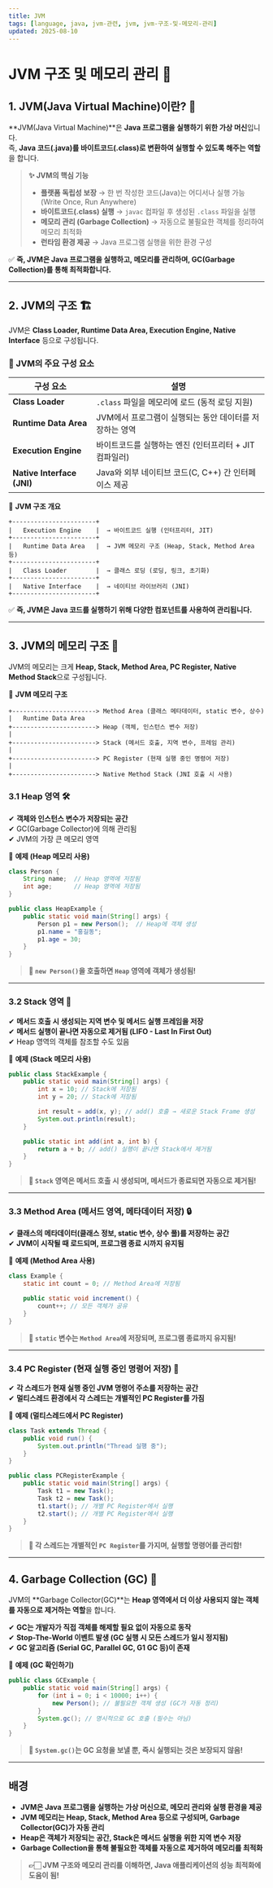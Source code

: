 ```yaml
---
title: JVM
tags: [language, java, jvm-관련, jvm, jvm-구조-및-메모리-관리]
updated: 2025-08-10
---
```

# JVM 구조 및 메모리 관리 🚀

## 1. JVM(Java Virtual Machine)이란? 🤔

**JVM(Java Virtual Machine)**은 **Java 프로그램을 실행하기 위한 가상 머신**입니다.  
즉, **Java 코드(.java)를 바이트코드(.class)로 변환하여 실행할 수 있도록 해주는 역할**을 합니다.

> **✨ JVM의 핵심 기능**
> - **플랫폼 독립성 보장** → 한 번 작성한 코드(Java)는 어디서나 실행 가능 (Write Once, Run Anywhere)
> - **바이트코드(.class) 실행** → `javac` 컴파일 후 생성된 `.class` 파일을 실행
> - **메모리 관리 (Garbage Collection)** → 자동으로 불필요한 객체를 정리하여 메모리 최적화
> - **런타임 환경 제공** → Java 프로그램 실행을 위한 환경 구성

✅ **즉, JVM은 Java 프로그램을 실행하고, 메모리를 관리하며, GC(Garbage Collection)를 통해 최적화합니다.**

---

## 2. JVM의 구조 🏗️

JVM은 **Class Loader, Runtime Data Area, Execution Engine, Native Interface** 등으로 구성됩니다.

### 📌 JVM의 주요 구성 요소

| 구성 요소 | 설명 |
|-----------|-----------------|
| **Class Loader** | `.class` 파일을 메모리에 로드 (동적 로딩 지원) |
| **Runtime Data Area** | JVM에서 프로그램이 실행되는 동안 데이터를 저장하는 영역 |
| **Execution Engine** | 바이트코드를 실행하는 엔진 (인터프리터 + JIT 컴파일러) |
| **Native Interface (JNI)** | Java와 외부 네이티브 코드(C, C++) 간 인터페이스 제공 |

📌 **JVM 구조 개요**
```
+-----------------------+
|   Execution Engine    |  → 바이트코드 실행 (인터프리터, JIT)
+-----------------------+
|   Runtime Data Area   |  → JVM 메모리 구조 (Heap, Stack, Method Area 등)
+-----------------------+
|   Class Loader        |  → 클래스 로딩 (로딩, 링크, 초기화)
+-----------------------+
|   Native Interface    |  → 네이티브 라이브러리 (JNI)
+-----------------------+
```  

✅ **즉, JVM은 Java 코드를 실행하기 위해 다양한 컴포넌트를 사용하여 관리됩니다.**

---

## 3. JVM의 메모리 구조 🔄

JVM의 메모리는 크게 **Heap, Stack, Method Area, PC Register, Native Method Stack**으로 구성됩니다.

📌 **JVM 메모리 구조**
```
+-----------------------> Method Area (클래스 메타데이터, static 변수, 상수)
|   Runtime Data Area  
+-----------------------> Heap (객체, 인스턴스 변수 저장)
|
+-----------------------> Stack (메서드 호출, 지역 변수, 프레임 관리)
|
+-----------------------> PC Register (현재 실행 중인 명령어 저장)
|
+-----------------------> Native Method Stack (JNI 호출 시 사용)
```  

### 3.1 **Heap 영역** 🛠️

✔ **객체와 인스턴스 변수가 저장되는 공간**  
✔ GC(Garbage Collector)에 의해 관리됨  
✔ JVM의 가장 큰 메모리 영역

📌 **예제 (Heap 메모리 사용)**
```java
class Person {
    String name;  // Heap 영역에 저장됨
    int age;      // Heap 영역에 저장됨
}

public class HeapExample {
    public static void main(String[] args) {
        Person p1 = new Person();  // Heap에 객체 생성
        p1.name = "홍길동";
        p1.age = 30;
    }
}
```
> **📌 `new Person()`을 호출하면 `Heap` 영역에 객체가 생성됨!**

---

### 3.2 **Stack 영역** 📌

✔ **메서드 호출 시 생성되는 지역 변수 및 메서드 실행 프레임을 저장**  
✔ **메서드 실행이 끝나면 자동으로 제거됨 (LIFO - Last In First Out)**  
✔ Heap 영역의 객체를 참조할 수도 있음

📌 **예제 (Stack 메모리 사용)**
```java
public class StackExample {
    public static void main(String[] args) {
        int x = 10; // Stack에 저장됨
        int y = 20; // Stack에 저장됨

        int result = add(x, y); // add() 호출 → 새로운 Stack Frame 생성
        System.out.println(result);
    }

    public static int add(int a, int b) {
        return a + b; // add() 실행이 끝나면 Stack에서 제거됨
    }
}
```
> **📌 `Stack` 영역은 메서드 호출 시 생성되며, 메서드가 종료되면 자동으로 제거됨!**

---

### 3.3 **Method Area (메서드 영역, 메타데이터 저장)** 🔒

✔ **클래스의 메타데이터(클래스 정보, static 변수, 상수 풀)를 저장하는 공간**  
✔ **JVM이 시작될 때 로드되며, 프로그램 종료 시까지 유지됨**

📌 **예제 (Method Area 사용)**
```java
class Example {
    static int count = 0; // Method Area에 저장됨

    public static void increment() {
        count++; // 모든 객체가 공유
    }
}
```
> **📌 `static` 변수는 `Method Area`에 저장되며, 프로그램 종료까지 유지됨!**

---

### 3.4 **PC Register (현재 실행 중인 명령어 저장)** 🏁

✔ **각 스레드가 현재 실행 중인 JVM 명령어 주소를 저장하는 공간**  
✔ **멀티스레드 환경에서 각 스레드는 개별적인 PC Register를 가짐**

📌 **예제 (멀티스레드에서 PC Register)**
```java
class Task extends Thread {
    public void run() {
        System.out.println("Thread 실행 중");
    }
}

public class PCRegisterExample {
    public static void main(String[] args) {
        Task t1 = new Task();
        Task t2 = new Task();
        t1.start(); // 개별 PC Register에서 실행
        t2.start(); // 개별 PC Register에서 실행
    }
}
```
> **📌 각 스레드는 개별적인 `PC Register`를 가지며, 실행할 명령어를 관리함!**

---

## 4. Garbage Collection (GC) 🔄

JVM의 **Garbage Collector(GC)**는 **Heap 영역에서 더 이상 사용되지 않는 객체를 자동으로 제거하는 역할**을 합니다.

✔ **GC는 개발자가 직접 객체를 해제할 필요 없이 자동으로 동작**  
✔ **Stop-The-World 이벤트 발생 (GC 실행 시 모든 스레드가 일시 정지됨)**  
✔ **GC 알고리즘 (Serial GC, Parallel GC, G1 GC 등)이 존재**

📌 **예제 (GC 확인하기)**
```java
public class GCExample {
    public static void main(String[] args) {
        for (int i = 0; i < 10000; i++) {
            new Person(); // 불필요한 객체 생성 (GC가 자동 정리)
        }
        System.gc(); // 명시적으로 GC 호출 (필수는 아님)
    }
}
```
> **📌 `System.gc()`는 GC 요청을 보낼 뿐, 즉시 실행되는 것은 보장되지 않음!**

---

## 배경

- **JVM은 Java 프로그램을 실행하는 가상 머신으로, 메모리 관리와 실행 환경을 제공**
- **JVM 메모리는 Heap, Stack, Method Area 등으로 구성되며, Garbage Collector(GC)가 자동 관리**
- **Heap은 객체가 저장되는 공간, Stack은 메서드 실행을 위한 지역 변수 저장**
- **Garbage Collection을 통해 불필요한 객체를 자동으로 제거하여 메모리를 최적화**

> **👉🏻 JVM 구조와 메모리 관리를 이해하면, Java 애플리케이션의 성능 최적화에 도움이 됨!**  










